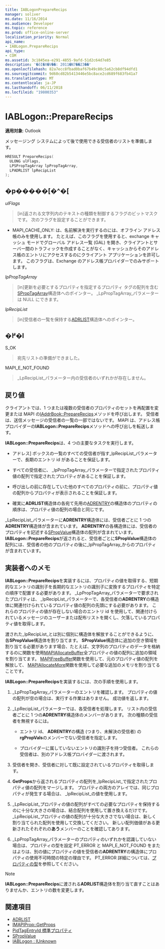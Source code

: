 ```yaml
---
title: IABLogonPrepareRecips
manager: soliver
ms.date: 11/16/2014
ms.audience: Developer
ms.topic: reference
ms.prod: office-online-server
localization_priority: Normal
api_name:
- IABLogon.PrepareRecips
api_type:
- COM
ms.assetid: 3c1845ea-e291-4855-9afd-51d2c64d7e85
description: '�ŏI�X�V��: 2011�N7��23��'
ms.openlocfilehash: 82a7ecc8fbad0baf67b49c80c5a62cb8df94dfd1
ms.sourcegitcommit: 9d60cd82b5413446e5bc8ace2cd689f683fb41a7
ms.translationtype: MT
ms.contentlocale: ja-JP
ms.lasthandoff: 06/11/2018
ms.locfileid: "19800353"
---
```

# <a name="iablogonpreparerecips"></a>IABLogon::PrepareRecips

**適用対象**: Outlook 
  
メッセージング システムによって後で使用できる受信者のリストを準備します。
  
```cpp
HRESULT PrepareRecips(
  ULONG ulFlags,
  LPSPropTagArray lpPropTagArray,
  LPADRLIST lpRecipList
);
```

## <a name="parameters"></a>�p�����[�^�[

_ulFlags_
  
> [in]返される文字列内のテキストの種類を制御するフラグのビットマスクです。 次のフラグを設定することができます。
    
  - MAPI_CACHE_ONLY: は、名前解決を実行するのには、オフライン アドレス帳のみを使用します。 たとえば、このフラグを使用すると、exchange キャッシュ モードでグローバル アドレス一覧 (GAL) を開き、クライアントとサーバー間のトラフィックを作成することがなく、キャッシュからそのアドレス帳のエントリにアクセスするのにクライアント アプリケーションを許可します。 このフラグは、Exchange のアドレス帳プロバイダーでのみサポートします。
    
_lpPropTagArray_
  
> [in]更新を必要とするプロパティを指定するプロパティ タグの配列を含む[SPropTagArray](sproptagarray.md)構造体へのポインター。 _LpPropTagArray_パラメーターは NULL にできます。 
    
_lpRecipList_
  
> [in]受信者の一覧を保持する[ADRLIST](adrlist.md)構造体へのポインター。 
    
## <a name="return-value"></a>�߂�l

S_OK 
  
> 宛先リストの準備ができました。
    
MAPI_E_NOT_FOUND 
  
> _LpRecipList_パラメーター内の受信者のいずれかが存在しません。 
    
## <a name="return-value"></a>戻り値

クライアントでは、1 つまたは複数の受信者のプロパティのセットを再配置を変更または MAPI の[IAddrBook::PrepareRecips](iaddrbook-preparerecips.md)メソッドを呼び出します。 受信者は、送信メッセージの受信者の一覧の一部ではないです。 MAPI は、アドレス帳プロバイダーの**IABLogon::PrepareRecips**メソッドへの呼び出しを転送します。 
  
**IABLogon::PrepareRecips**は、4 つの主要なタスクを実行します。 
  
- アドレス] ボックスの一覧のすべての受信者が指す_lpRecipList_パラメーターで、長期のエントリ id があることを保証します。 
    
- すべての受信者に、 _lpPropTagArray_パラメーターで指定されたプロパティ値の配列で指定されたプロパティがあることを保証します。 
    
- 呼び出しの前に存在していた他のすべてのプロパティの前に、プロパティ値の配列からプロパティが表示されることを保証します。
    
- 確実に**ADRLIST**構造体の各宛て先用の[ADRENTRY](adrentry.md)の構造体のプロパティの順序は、プロパティ値の配列の場合と同じです。 
    
_LpRecipList_パラメーターに**ADRENTRY**構造体には、受信者ごとに 1 つの**ADRENTRY**構造体が含まれています。 **ADRENTRY**の各構造体には、受信者のプロパティを記述する[SPropValue](spropvalue.md)構造体の配列が含まれています。 **IABLogon::PrepareRecips**が返されると、受信者ごとに**SPropValue**構造体の配列には、受信者の他のプロパティの後に_lpPropTagArray_からのプロパティが含まれています。 
  
## <a name="notes-to-implementers"></a>実装者へのメモ

**IABLogon::PrepareRecips**を実装するには、プロパティの値を取得する、短期的なエントリの識別子を長期的なエントリの識別子に変換するプロパティを特定の順序で配置する必要があります。 _LpPropTagArray_パラメーターで要求されたプロパティは、 _lpRecipList_パラメーターで、各受信者の**ADRENTRY**の構造体に関連付けられているプロパティ値の配列の先頭にする必要があります。 これらのプロパティの値が存在しない場合のエントリ id を使用して、関連付けられているメッセージのユーザーまたは配布リストを開くし、欠落しているプロパティ値を取得します。 
  
渡された_lpRecipList_とは別に個別に構造体を解放することができるように、各**SPropValue**構造体を割り当てます。 **SPropValue**構造体に追加の空き領域を割り当てる必要があります場合、たとえば、文字列のプロパティのデータを格納するのに関数を使用[MAPIAllocateBuffer](mapiallocatebuffer.md)全プロパティの値の配列に追加の領域を割り当てます。 [MAPIFreeBuffer](mapifreebuffer.md)関数を使用して、元のプロパティ値の配列を解放して、 [MAPIAllocateMore](mapiallocatemore.md)関数を使用して必要な追加のメモリを割り当てることです。 
  
**IABLogon::PrepareRecips**を実装するには、次の手順を使用します。
  
1. _LpPropTagArray_パラメーターのエントリを確認します。 プロパティの値の配列が空の場合は、実行する作業はありません。 成功値を返します。 
    
2. _LpRecipList_パラメーターでは、各受信者を処理します。 リスト内の受信者ごとに 1 つの**ADRENTRY**構造体のメンバーがあります。 次の種類の受信者を無視するには。 
    
   - エントリ id、 **ADRENTRY**の構造 (つまり、未解決の受信者) の**rgPropVals**のメンバーでない受信者を指定します。 
    
   - プロバイダーに属していないエントリの識別子を持つ受信者。 これらの受信者は、別のアドレス帳プロバイダーに渡されます。
    
3. 受信者を開き、受信者に対して既に設定されているプロパティを取得します。
    
4. **GetProps**から返されるプロパティの配列を_lpRecipList_で指定されたプロパティ値の配列をマージします。 プロパティの両方のアレイでは、同じプロパティが発生する場合は、 _lpRecipList_の値を使用します。
    
5. _LpRecipList_プロパティの値の配列がすべての必要なプロパティを保持するのに十分な大きさの場合は、結合配列を使用して置き換えるだけです。 _LpRecipList_プロパティの値の配列が十分な大きさでない場合は、新しく割り当てられた配列を使用して交換してください。 新しい配列価値がある更新されたそれぞれの**あう**メンバーのことを確認してあります。 
    
6. _LpPropTagArray_パラメーターのプロパティのいずれかを認識していない場合は、プロパティの型を設定 PT_ERROR と MAPI_E_NOT_FOUND をまたはよりは、別の値にプロパティの値を受信者の**ADRENTRY**の構造体にプロパティの使用不可時間の特定の理由です。 PT_ERROR 詳細については、[プロパティの型](property-types.md)を参照してください。
    
> [!NOTE]
> **IABLogon::PrepareRecips**に渡される**ADRLIST**構造体を割り当て直すことはありませんか、エントリの数を変更します。 
  
## <a name="see-also"></a>関連項目

- [ADRLIST](adrlist.md)
- [IMAPIProp::GetProps](imapiprop-getprops.md)
- [PidTagEntryId 標準プロパティ](pidtagentryid-canonical-property.md)
- [SPropValue](spropvalue.md)
- [IABLogon : IUnknown](iablogoniunknown.md)


